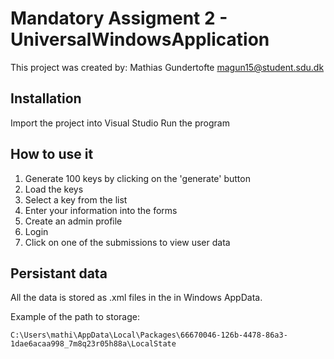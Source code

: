 # Mandatory Assigment 2 - UniversalWindowsApplication

This project was created by:
Mathias Gundertofte
magun15@student.sdu.dk

## Installation

Import the project into Visual Studio
Run the program

## How to use it
1. Generate 100 keys by clicking on the 'generate' button
2. Load the keys
3. Select a key from the list
4. Enter your information into the forms
5. Create an admin profile
6. Login
7. Click on one of the submissions to view user data

## Persistant data
All the data is stored as .xml files in the in Windows AppData.

Example of the path to storage:
```
C:\Users\mathi\AppData\Local\Packages\66670046-126b-4478-86a3-1dae6acaa998_7m8q23r05h88a\LocalState

